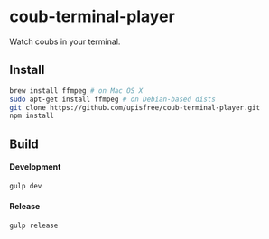 # coub-terminal-player
Watch coubs in your terminal.

## Install
```bash
brew install ffmpeg # on Mac OS X
sudo apt-get install ffmpeg # on Debian-based dists
git clone https://github.com/upisfree/coub-terminal-player.git
npm install
```

## Build
#### Development
```bash
gulp dev
```

#### Release
```bash
gulp release
```